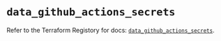 # `data_github_actions_secrets`

Refer to the Terraform Registory for docs: [`data_github_actions_secrets`](https://registry.terraform.io/providers/integrations/github/5.42.0/docs/data-sources/actions_secrets).
